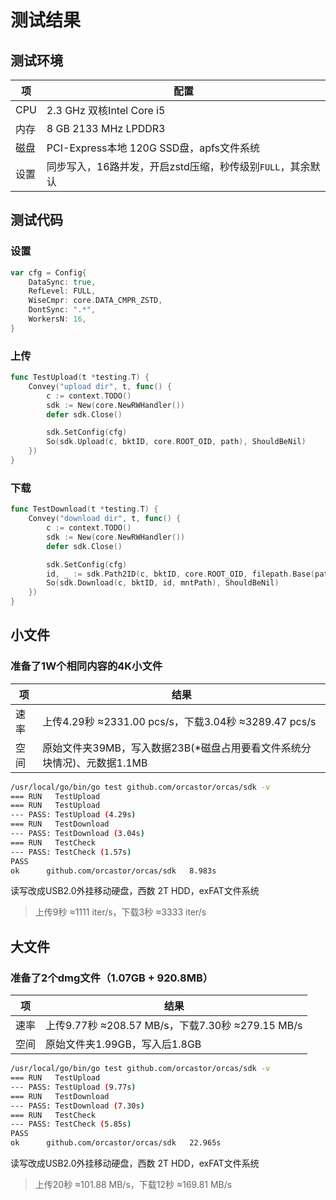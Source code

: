 # 测试结果

## 测试环境

|项|配置|
|-|-|
|CPU|2.3 GHz 双核Intel Core i5|
|内存|8 GB 2133 MHz LPDDR3|
|磁盘|PCI-Express本地 120G SSD盘，apfs文件系统|
|设置|同步写入，16路并发，开启zstd压缩，秒传级别`FULL`，其余默认|

## 测试代码

### 设置

```go
var cfg = Config{
	DataSync: true,
	RefLevel: FULL,
	WiseCmpr: core.DATA_CMPR_ZSTD,
	DontSync: ".*",
	WorkersN: 16,
}
```

### 上传

```go
func TestUpload(t *testing.T) {
	Convey("upload dir", t, func() {
		c := context.TODO()
		sdk := New(core.NewRWHandler())
		defer sdk.Close()

		sdk.SetConfig(cfg)
		So(sdk.Upload(c, bktID, core.ROOT_OID, path), ShouldBeNil)
	})
}
```

### 下载

```go
func TestDownload(t *testing.T) {
	Convey("download dir", t, func() {
		c := context.TODO()
		sdk := New(core.NewRWHandler())
		defer sdk.Close()

		sdk.SetConfig(cfg)
		id, _ := sdk.Path2ID(c, bktID, core.ROOT_OID, filepath.Base(path))
		So(sdk.Download(c, bktID, id, mntPath), ShouldBeNil)
	})
}
```

## 小文件

### 准备了1W个相同内容的4K小文件

|项|结果|
|-|-|
|速率|上传4.29秒 ≈2331.00 pcs/s，下载3.04秒 ≈3289.47 pcs/s|
|空间|原始文件夹39MB，写入数据23B(*磁盘占用要看文件系统分块情况)、元数据1.1MB|

```sh
/usr/local/go/bin/go test github.com/orcastor/orcas/sdk -v
=== RUN   TestUpload
=== RUN   TestUpload
--- PASS: TestUpload (4.29s)
=== RUN   TestDownload
--- PASS: TestDownload (3.04s)
=== RUN   TestCheck
--- PASS: TestCheck (1.57s)
PASS
ok  	github.com/orcastor/orcas/sdk	8.983s
```

读写改成USB2.0外挂移动硬盘，西数 2T HDD，exFAT文件系统
> 上传9秒 ≈1111 iter/s，下载3秒 ≈3333 iter/s

## 大文件

### 准备了2个dmg文件（1.07GB + 920.8MB）

|项|结果|
|-|-|
|速率|上传9.77秒 ≈208.57 MB/s，下载7.30秒 ≈279.15 MB/s|
|空间|原始文件夹1.99GB，写入后1.8GB|

```sh
/usr/local/go/bin/go test github.com/orcastor/orcas/sdk -v
=== RUN   TestUpload
--- PASS: TestUpload (9.77s)
=== RUN   TestDownload
--- PASS: TestDownload (7.30s)
=== RUN   TestCheck
--- PASS: TestCheck (5.85s)
PASS
ok  	github.com/orcastor/orcas/sdk	22.965s
```

读写改成USB2.0外挂移动硬盘，西数 2T HDD，exFAT文件系统
> 上传20秒 ≈101.88 MB/s，下载12秒 ≈169.81 MB/s